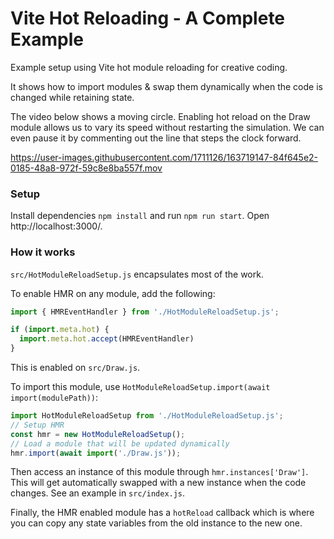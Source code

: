 # Vite Hot Reloading - A Complete Example

Example setup using Vite hot module reloading for creative coding.

It shows how to import modules & swap them dynamically when the code is changed while retaining state.

The video below shows a moving circle. Enabling hot reload on the Draw module allows us to vary its speed without restarting the simulation. We can even pause it by commenting out the line that steps the clock forward.

https://user-images.githubusercontent.com/1711126/163719147-84f645e2-0185-48a8-972f-59c8e8ba557f.mov

### Setup

Install dependencies `npm install` and run `npm run start`. Open http://localhost:3000/.

### How it works

`src/HotModuleReloadSetup.js` encapsulates most of the work.

To enable HMR on any module, add the following:

```javascript
import { HMREventHandler } from './HotModuleReloadSetup.js';

if (import.meta.hot) {
  import.meta.hot.accept(HMREventHandler)
}
```

This is enabled on `src/Draw.js`.

To import this module, use `HotModuleReloadSetup.import(await import(modulePath))`:

```javascript
import HotModuleReloadSetup from './HotModuleReloadSetup.js';
// Setup HMR
const hmr = new HotModuleReloadSetup();
// Load a module that will be updated dynamically
hmr.import(await import('./Draw.js'));
```

Then access an instance of this module through `hmr.instances['Draw']`. This will get automatically swapped with a new instance when the code changes. See an example in `src/index.js`.

Finally, the HMR enabled module has a `hotReload` callback which is where you can copy any state variables from the old instance to the new one.
